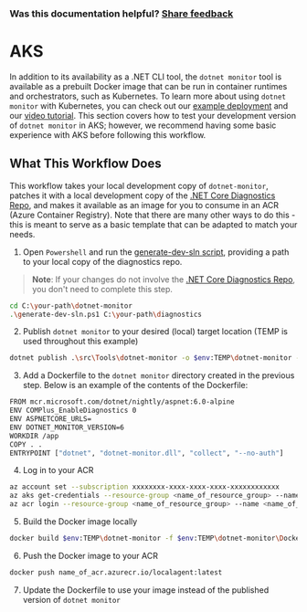 
### Was this documentation helpful? [Share feedback](https://www.research.net/r/DGDQWXH?src=documentation%2FlearningPath%2Faks)

# AKS

In addition to its availability as a .NET CLI tool, the `dotnet monitor` tool is available as a prebuilt Docker image that can be run in container runtimes and orchestrators, such as Kubernetes. To learn more about using `dotnet monitor` with Kubernetes, you can check out our [example deployment](https://github.com/dotnet/dotnet-monitor/blob/main/documentation/kubernetes.md) and our [video tutorial](https://github.com/dotnet/dotnet-monitor/tree/main/samples/AKS_Tutorial). This section covers how to test your development version of `dotnet monitor` in AKS; however, we recommend having some basic experience with AKS before following this workflow.

## What This Workflow Does

This workflow takes your local development copy of `dotnet-monitor`, patches it with a local development copy of the [.NET Core Diagnostics Repo](https://github.com/dotnet/diagnostics#net-core-diagnostics-repo), and makes it available as an image for you to consume in an ACR (Azure Container Registry). Note that there are many other ways to do this - this is meant to serve as a basic template that can be adapted to match your needs.

1. Open `Powershell` and run the [generate-dev-sln script](https://github.com/dotnet/dotnet-monitor/blob/main/generate-dev-sln.ps1), providing a path to your local copy of the diagnostics repo.

>**Note**: If your changes do not involve the [.NET Core Diagnostics Repo](https://github.com/dotnet/diagnostics#net-core-diagnostics-repo), you don't need to complete this step.

```bash
cd C:\your-path\dotnet-monitor 
.\generate-dev-sln.ps1 C:\your-path\diagnostics
```

2. Publish `dotnet monitor` to your desired (local) target location (TEMP is used throughout this example)

```bash
dotnet publish .\src\Tools\dotnet-monitor -o $env:TEMP\dotnet-monitor -c Release -f net6.0
```

3. Add a Dockerfile to the `dotnet monitor` directory created in the previous step. Below is an example of the contents of the Dockerfile:

```bash
FROM mcr.microsoft.com/dotnet/nightly/aspnet:6.0-alpine 
ENV COMPlus_EnableDiagnostics 0
ENV ASPNETCORE_URLS=
ENV DOTNET_MONITOR_VERSION=6
WORKDIR /app
COPY . .
ENTRYPOINT ["dotnet", "dotnet-monitor.dll", "collect", "--no-auth"]
```

4. Log in to your ACR

```bash
az account set --subscription xxxxxxxx-xxxx-xxxx-xxxx-xxxxxxxxxxxx
az aks get-credentials --resource-group <name_of_resource_group> --name <name_of_aks>
az acr login --resource-group <name_of_resource_group> --name <name_of_acr>
```

5. Build the Docker image locally

```bash
docker build $env:TEMP\dotnet-monitor -f $env:TEMP\dotnet-monitor\Dockerfile.localagent -t name_of_acr.azurecr.io/localagent
```

6. Push the Docker image to your ACR

```bash
docker push name_of_acr.azurecr.io/localagent:latest
```

7. Update the Dockerfile to use your image instead of the published version of `dotnet monitor`
